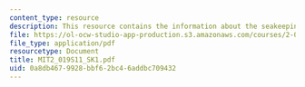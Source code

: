 ```yaml
---
content_type: resource
description: This resource contains the information about the seakeeping (I).
file: https://ol-ocw-studio-app-production.s3.amazonaws.com/courses/2-019-design-of-ocean-systems-spring-2011/0a8db4679928bbf62bc46addbc709432_MIT2_019S11_SK1.pdf
file_type: application/pdf
resourcetype: Document
title: MIT2_019S11_SK1.pdf
uid: 0a8db467-9928-bbf6-2bc4-6addbc709432
---
```

